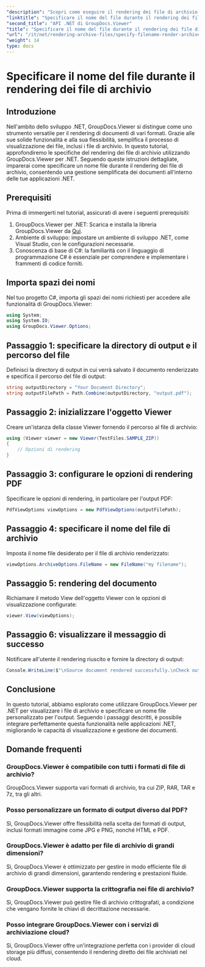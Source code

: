 ```yaml
---
"description": "Scopri come eseguire il rendering dei file di archivio in .NET utilizzando GroupDocs.Viewer, migliorando le funzionalità di gestione dei documenti."
"linktitle": "Specificare il nome del file durante il rendering dei file di archivio"
"second_title": "API .NET di GroupDocs.Viewer"
"title": "Specificare il nome del file durante il rendering dei file di archivio"
"url": "/it/net/rendering-archive-files/specify-filename-render-archive/"
"weight": 14
type: docs
---
```

# Specificare il nome del file durante il rendering dei file di archivio

## Introduzione
Nell'ambito dello sviluppo .NET, GroupDocs.Viewer si distingue come uno strumento versatile per il rendering di documenti di vari formati. Grazie alle sue solide funzionalità e alla sua flessibilità, semplifica il processo di visualizzazione dei file, inclusi i file di archivio. In questo tutorial, approfondiremo le specifiche del rendering dei file di archivio utilizzando GroupDocs.Viewer per .NET. Seguendo queste istruzioni dettagliate, imparerai come specificare un nome file durante il rendering dei file di archivio, consentendo una gestione semplificata dei documenti all'interno delle tue applicazioni .NET.
## Prerequisiti
Prima di immergerti nel tutorial, assicurati di avere i seguenti prerequisiti:
1. GroupDocs.Viewer per .NET: Scarica e installa la libreria GroupDocs.Viewer da [Qui](https://releases.groupdocs.com/viewer/net/).
2. Ambiente di sviluppo: impostare un ambiente di sviluppo .NET, come Visual Studio, con le configurazioni necessarie.
3. Conoscenza di base di C#: la familiarità con il linguaggio di programmazione C# è essenziale per comprendere e implementare i frammenti di codice forniti.

## Importa spazi dei nomi
Nel tuo progetto C#, importa gli spazi dei nomi richiesti per accedere alle funzionalità di GroupDocs.Viewer:
```csharp
using System;
using System.IO;
using GroupDocs.Viewer.Options;
```
## Passaggio 1: specificare la directory di output e il percorso del file
Definisci la directory di output in cui verrà salvato il documento renderizzato e specifica il percorso del file di output:
```csharp
string outputDirectory = "Your Document Directory";
string outputFilePath = Path.Combine(outputDirectory, "output.pdf");
```
## Passaggio 2: inizializzare l'oggetto Viewer
Creare un'istanza della classe Viewer fornendo il percorso al file di archivio:
```csharp
using (Viewer viewer = new Viewer(TestFiles.SAMPLE_ZIP))
{
    // Opzioni di rendering
}
```
## Passaggio 3: configurare le opzioni di rendering PDF
Specificare le opzioni di rendering, in particolare per l'output PDF:
```csharp
PdfViewOptions viewOptions = new PdfViewOptions(outputFilePath);
```
## Passaggio 4: specificare il nome del file di archivio
Imposta il nome file desiderato per il file di archivio renderizzato:
```csharp
viewOptions.ArchiveOptions.FileName = new FileName("my filename");
```
## Passaggio 5: rendering del documento
Richiamare il metodo View dell'oggetto Viewer con le opzioni di visualizzazione configurate:
```csharp
viewer.View(viewOptions);
```
## Passaggio 6: visualizzare il messaggio di successo
Notificare all'utente il rendering riuscito e fornire la directory di output:
```csharp
Console.WriteLine($"\nSource document rendered successfully.\nCheck output in {outputDirectory}.");
```

## Conclusione
In questo tutorial, abbiamo esplorato come utilizzare GroupDocs.Viewer per .NET per visualizzare i file di archivio e specificare un nome file personalizzato per l'output. Seguendo i passaggi descritti, è possibile integrare perfettamente questa funzionalità nelle applicazioni .NET, migliorando le capacità di visualizzazione e gestione dei documenti.
## Domande frequenti
### GroupDocs.Viewer è compatibile con tutti i formati di file di archivio?
GroupDocs.Viewer supporta vari formati di archivio, tra cui ZIP, RAR, TAR e 7z, tra gli altri.
### Posso personalizzare un formato di output diverso dal PDF?
Sì, GroupDocs.Viewer offre flessibilità nella scelta dei formati di output, inclusi formati immagine come JPG e PNG, nonché HTML e PDF.
### GroupDocs.Viewer è adatto per file di archivio di grandi dimensioni?
Sì, GroupDocs.Viewer è ottimizzato per gestire in modo efficiente file di archivio di grandi dimensioni, garantendo rendering e prestazioni fluide.
### GroupDocs.Viewer supporta la crittografia nei file di archivio?
Sì, GroupDocs.Viewer può gestire file di archivio crittografati, a condizione che vengano fornite le chiavi di decrittazione necessarie.
### Posso integrare GroupDocs.Viewer con i servizi di archiviazione cloud?
Sì, GroupDocs.Viewer offre un'integrazione perfetta con i provider di cloud storage più diffusi, consentendo il rendering diretto dei file archiviati nel cloud.